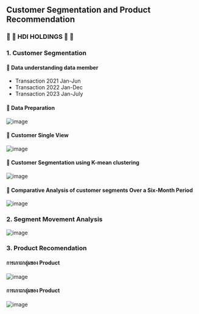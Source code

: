 ## Customer Segmentation and Product Recommendation
### :honeybee:	 :honeybee:	 HDI HOLDINGS :honeybee: :honeybee:	
### 1. Customer Segmentation
#### :bouquet: Data understanding data member
* Transaction 2021 Jan-Jun
* Transaction 2022 Jan-Dec
* Transaction 2023 Jan-July

#### :bouquet: Data Preparation
![image](https://github.com/puwadonsri/MADT-8101-Customer-Analytics/assets/114323892/aecbd53a-7040-4c75-af42-eb1007fc8b58)

#### :bouquet: Customer Single View
![image](https://github.com/puwadonsri/MADT-8101-Customer-Analytics/assets/114323892/3712d1e7-9897-4837-8639-61ec44ec0679)

#### :bouquet: Customer Segmentation using K-mean clustering 
![image](https://github.com/puwadonsri/MADT-8101-Customer-Analytics/assets/114323892/8d9b2358-ae5a-48d2-95f0-23c68a3dce6c)

#### :bouquet: Comparative Analysis of customer segments Over a Six-Month Period
![image](https://github.com/puwadonsri/MADT-8101-Customer-Analytics/assets/114323892/5fab1de9-4772-4964-a23f-8bde0325a04b)

### 2. Segment Movement Analysis
![image](https://github.com/puwadonsri/MADT-8101-Customer-Analytics/assets/114323892/1d171aac-51e1-4fae-981e-a1e0cd2637b4)

### 3. Product Recomendation
#### การเกาะกลุ่มของ Product
![image](https://github.com/puwadonsri/MADT-8101-Customer-Analytics/assets/114323892/82afcac2-245a-467e-930f-28469f6b66d5)
#### การเกาะกลุ่มของ Product
![image](https://github.com/puwadonsri/MADT-8101-Customer-Analytics/assets/114323892/5b79652b-8d21-4e95-a564-8f3b6f09c0af)
